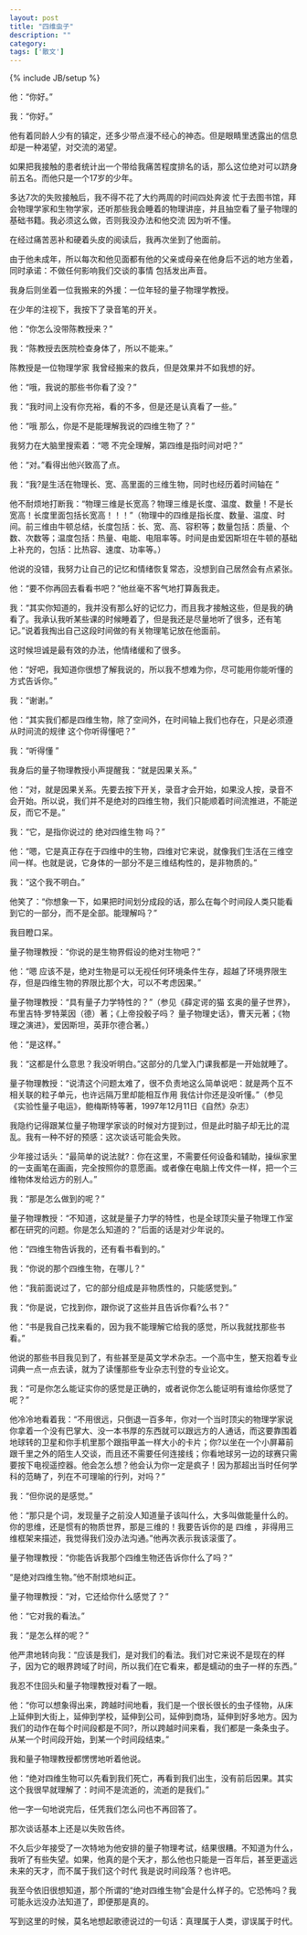 ```yaml
---
layout: post
title: "四维虫子"
description: ""
category: 
tags: ['散文']
---
```

{% include JB/setup %}

他：“你好。”

我：“你好。”

他有着同龄人少有的镇定，还多少带点漫不经心的神态。但是眼睛里透露出的信息却是一种渴望，对交流的渴望。

如果把我接触的患者统计出一个带给我痛苦程度排名的话，那么这位绝对可以跻身前五名。而他只是一个17岁的少年。

多达7次的失败接触后，我不得不花了大约两周的时间四处奔波 忙于去图书馆，拜会物理学家和生物学家，还听那些我会睡着的物理讲座，并且抽空看了量子物理的基础书籍。我必须这么做，否则我没办法和他交流 因为听不懂。


<!--more-->
在经过痛苦恶补和硬着头皮的阅读后，我再次坐到了他面前。

由于他未成年，所以每次和他见面都有他的父亲或母亲在他身后不远的地方坐着，同时承诺：不做任何影响我们交谈的事情 包括发出声音。

我身后则坐着一位我搬来的外援：一位年轻的量子物理学教授。

在少年的注视下，我按下了录音笔的开关。

他：“你怎么没带陈教授来？”

我：“陈教授去医院检查身体了，所以不能来。”

陈教授是一位物理学家 我曾经搬来的救兵，但是效果并不如我想的好。

他：“哦，我说的那些书你看了没？”

我：“我时间上没有你充裕，看的不多，但是还是认真看了一些。”

他：“哦 那么，你是不是能理解我说的四维生物了？”

我努力在大脑里搜索着：“嗯 不完全理解，第四维是指时间对吧？”

他：“对。”看得出他兴致高了点。

我：“我?是生活在物理长、宽、高里面的三维生物，同时也经历着时间轴在 ”

他不耐烦地打断我：“物理三维是长宽高？物理三维是长度、温度、数量！不是长宽高！长度里面包括长宽高！！！”（物理中的四维是指长度、数量、温度、时间。前三维由牛顿总结，长度包括：长、宽、高、容积等；数量包括：质量、个数、次数等；温度包括：热量、电能、电阻率等。时间是由爱因斯坦在牛顿的基础上补充的，包括：比热容、速度、功率等。）

他说的没错，我努力让自己的记忆和情绪恢复常态，没想到自己居然会有点紧张。

他：“要不你再回去看看书吧？”他丝毫不客气地打算轰我走。

我：“其实你知道的，我并没有那么好的记忆力，而且我才接触这些，但是我的确看了。我承认我听某些课的时候睡着了，但是我还是尽量地听了很多，还有笔记。”说着我掏出自己这段时间做的有关物理笔记放在他面前。

这时候坦诚是最有效的办法，他情绪缓和了很多。

他：“好吧，我知道你很想了解我说的，所以我不想难为你，尽可能用你能听懂的方式告诉你。”

我：“谢谢。”

他：“其实我们都是四维生物，除了空间外，在时间轴上我们也存在，只是必须遵从时间流的规律 这个你听得懂吧？”

我：“听得懂 ”

我身后的量子物理教授小声提醒我：“就是因果关系。”

他：“对，就是因果关系。先要去按下开关，录音才会开始，如果没人按，录音不会开始。所以说，我们并不是绝对的四维生物，我们只能顺着时间流推进，不能逆反，而它不是。”

我：“它，是指你说过的 绝对四维生物 吗？”

他：“嗯，它是真正存在于四维中的生物，四维对它来说，就像我们生活在三维空间一样。也就是说，它身体的一部分不是三维结构性的，是非物质的。”

我：“这个我不明白。”

他笑了：“你想象一下，如果把时间划分成段的话，那么在每个时间段人类只能看到它的一部分，而不是全部。能理解吗？”

我目瞪口呆。

量子物理教授：“你说的是生物界假设的绝对生物吧？”

他：“嗯 应该不是，绝对生物是可以无视任何环境条件生存，超越了环境界限生存，但是四维生物的界限比那个大，可以不考虑因果。”

量子物理教授：“具有量子力学特性的？”（参见《薛定谔的猫 玄奥的量子世界》，布里吉特·罗特莱因（德）著；《上帝投骰子吗？ 量子物理史话》，曹天元著；《物理之演进》，爱因斯坦，英菲尔德合著。）

他：“是这样。”

我：“这都是什么意思？我没听明白。”这部分的几堂入门课我都是一开始就睡了。

量子物理教授：“说清这个问题太难了，很不负责地这么简单说吧：就是两个互不相关联的粒子单元，也许远隔万里却能相互作用 我估计你还是没听懂。”（参见《实验性量子电运》，鲍梅斯特等著，1997年12月11日《自然》杂志）

我隐约记得跟某位量子物理学家谈的时候对方提到过，但是此时脑子却无比的混乱。我有一种不好的预感：这次谈话可能会失败。

少年接过话头：“最简单的说法就?：你在这里，不需要任何设备和辅助，操纵家里的一支画笔在画画，完全按照你的意愿画。或者像在电脑上传文件一样，把一个三维物体发给远方的别人。”

我：“那是怎么做到的呢？”

量子物理教授：“不知道，这就是量子力学的特性，也是全球顶尖量子物理工作室都在研究的问题。你是怎么知道的？”后面的话是对少年说的。

他：“四维生物告诉我的，还有看书看到的。”

我：“你说的那个四维生物，在哪儿？”

他：“我前面说过了，它的部分组成是非物质性的，只能感觉到。”

我：“你是说，它找到你，跟你说了这些并且告诉你看?么书？”

他：“书是我自己找来看的，因为我不能理解它给我的感觉，所以我就找那些书看。”

他说的那些书目我见到了，有些甚至是英文学术杂志。一个高中生，整天抱着专业词典一点一点去读，就为了读懂那些专业杂志刊登的专业论文。

我：“可是你怎么能证实你的感觉是正确的，或者说你怎么能证明有谁给你感觉了呢？”

他冷冷地看着我：“不用很远，只倒退一百多年，你对一个当时顶尖的物理学家说你拿着一个没有巴掌大、没一本书厚的东西就可以跟远方的人通话，而这要靠围着地球转的卫星和你手机里那个跟指甲盖一样大小的卡片；你?以坐在一个小屏幕前跟千里之外的陌生人交谈，而且还不需要任何连接线；你看地球另一边的球赛只需要按下电视遥控器。他会怎么想？他会认为你一定是疯子！因为那超出当时任何学科的范畴了，列在不可理喻的行列，对吗？”

我：“但你说的是感觉。”

他：“那只是个词，发现量子之前没人知道量子该叫什么，大多叫做能量什么的。你的思维，还是惯有的物质世界，那是三维的！我要告诉你的是 四维 ，非得用三维框架来描述，我觉得我们没办法沟通。”他再次表示我该滚蛋了。

量子物理教授：“你能告诉我那个四维生物还告诉你什么了吗？”

“是绝对四维生物。”他不耐烦地纠正。

量子物理教授：“对，它还给你什么感觉了？”

他：“它对我的看法。”

我：“是怎么样的呢？”

他严肃地转向我：“应该是我们，是对我们的看法。我们对它来说不是现在的样子，因为它的眼界跨域了时间，所以我们在它看来，都是蠕动的虫子一样的东西。”

我忍不住回头和量子物理教授对看了一眼。

他：“你可以想象得出来，跨越时间地看，我们是一个很长很长的虫子怪物，从床上延伸到大街上，延伸到学校，延伸到公司，延伸到商场，延伸到好多地方。因为我们的动作在每个时间段都是不同?，所以跨越时间来看，我们都是一条条虫子。从某一个时间段开始，到某一个时间段结束。”

我和量子物理教授都愣愣地听着他说。

他：“绝对四维生物可以先看到我们死亡，再看到我们出生，没有前后因果。其实这个我很早就理解了：时间不是流逝的，流逝的是我们。”

他一字一句地说完后，任凭我们怎么问也不再回答了。

那次谈话基本上还是以失败告终。

不久后少年接受了一次特地为他安排的量子物理考试，结果很糟。不知道为什么，我听了有些失望。如果，他真的是个天才，那么他也只能是一百年后，甚至更遥远未来的天才，而不属于我们这个时代 我是说时间段落？也许吧。

我至今依旧很想知道，那个所谓的“绝对四维生物”会是什么样子的。它恐怖吗？我可能永远没办法知道了，即便那是真的。

写到这里的时候，莫名地想起歌德说过的一句话：真理属于人类，谬误属于时代。
